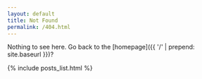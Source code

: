 ```yaml
---
layout: default
title: Not Found
permalink: /404.html
---
```


Nothing to see here. Go back to the [homepage]({{ '/' | prepend: site.baseurl }})?

{% include posts_list.html %}
